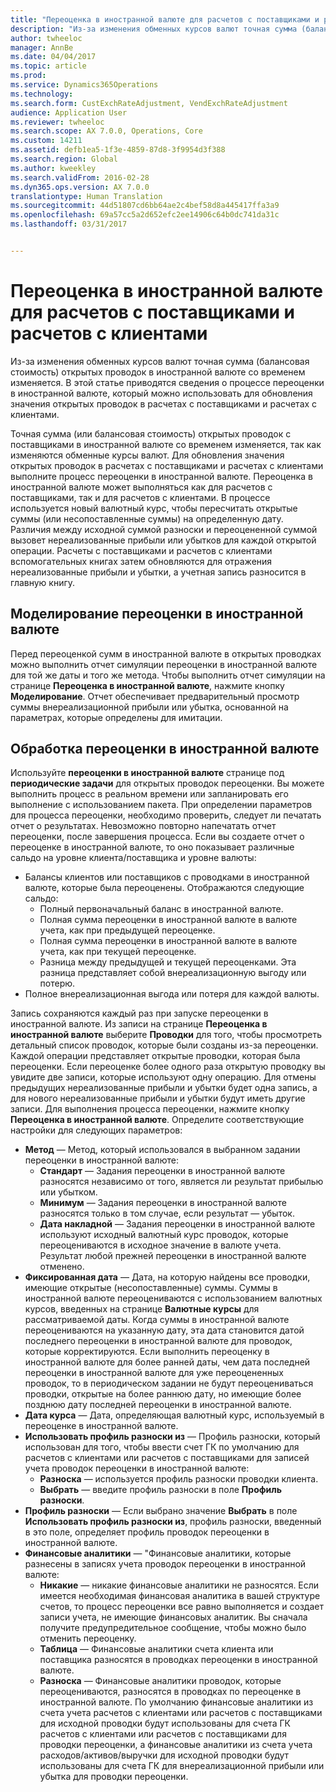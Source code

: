 ```yaml
---
title: "Переоценка в иностранной валюте для расчетов с поставщиками и расчетов с клиентами"
description: "Из-за изменения обменных курсов валют точная сумма (балансовая стоимость) открытых проводок в иностранной валюте со временем изменяется. В этой статье приводятся сведения о процессе переоценки в иностранной валюте, который можно использовать для обновления значения открытых проводок в расчетах с поставщиками и расчетах с клиентами."
author: twheeloc
manager: AnnBe
ms.date: 04/04/2017
ms.topic: article
ms.prod: 
ms.service: Dynamics365Operations
ms.technology: 
ms.search.form: CustExchRateAdjustment, VendExchRateAdjustment
audience: Application User
ms.reviewer: twheeloc
ms.search.scope: AX 7.0.0, Operations, Core
ms.custom: 14211
ms.assetid: defb1ea5-1f3e-4859-87d8-3f9954d3f388
ms.search.region: Global
ms.author: kweekley
ms.search.validFrom: 2016-02-28
ms.dyn365.ops.version: AX 7.0.0
translationtype: Human Translation
ms.sourcegitcommit: 44d51807cd6bb64ae2c4bef58d8a445417ffa3a9
ms.openlocfilehash: 69a57cc5a2d652efc2ee14906c64b0dc741da31c
ms.lasthandoff: 03/31/2017


---
```


# <a name="foreign-currency-revaluation-for-accounts-payable-and-accounts-receivable"></a>Переоценка в иностранной валюте для расчетов с поставщиками и расчетов с клиентами

Из-за изменения обменных курсов валют точная сумма (балансовая стоимость) открытых проводок в иностранной валюте со временем изменяется. В этой статье приводятся сведения о процессе переоценки в иностранной валюте, который можно использовать для обновления значения открытых проводок в расчетах с поставщиками и расчетах с клиентами. 

Точная сумма (или балансовая стоимость) открытых проводок с поставщиками в иностранной валюте со временем изменяется, так как изменяются обменные курсы валют. Для обновления значения открытых проводок в расчетах с поставщиками и расчетах с клиентами выполните процесс переоценки в иностранной валюте. Переоценка в иностранной валюте может выполняться как для расчетов с поставщиками, так и для расчетов с клиентами. В процессе используется новый валютный курс, чтобы пересчитать открытые суммы (или несопоставленные суммы) на определенную дату. Различия между исходной суммой разноски и переоцененной суммой вызовет нереализованные прибыли или убытков для каждой открытой операции. Расчеты с поставщиками и расчетов с клиентами вспомогательных книгах затем обновляются для отражения нереализованные прибыли и убытки, а учетная запись разносится в главную книгу.

## <a name="simulate-a-foreign-currency-revaluation"></a>Моделирование переоценки в иностранной валюте
Перед переоценкой сумм в иностранной валюте в открытых проводках можно выполнить отчет симуляции переоценки в иностранной валюте для той же даты и того же метода. Чтобы выполнить отчет симуляции на странице **Переоценка в иностранной валюте**, нажмите кнопку **Моделирование**. Отчет обеспечивает предварительный просмотр суммы внереализационной прибыли или убытка, основанной на параметрах, которые определены для имитации.

## <a name="process-a-foreign-currency-revaluation"></a>Обработка переоценки в иностранной валюте
Используйте **переоценки в иностранной валюте** странице под **периодические задачи** для открытых проводок переоценки. Вы можете выполнить процесс в реальном времени или запланировать его выполнение с использованием пакета. При определении параметров для процесса переоценки, необходимо проверить, следует ли печатать отчет о результатах. Невозможно повторно напечатать отчет переоценки, после завершения процесса. Если вы создаете отчет о переоценке в иностранной валюте, то оно показывает различные сальдо на уровне клиента/поставщика и уровне валюты:

-   Балансы клиентов или поставщиков с проводками в иностранной валюте, которые была переоценены. Отображаются следующие сальдо:
    -   Полный первоначальный баланс в иностранной валюте.
    -   Полная сумма переоценки в иностранной валюте в валюте учета, как при предыдущей переоценке.
    -   Полная сумма переоценки в иностранной валюте в валюте учета, как при текущей переоценке.
    -   Разница между предыдущей и текущей переоценками. Эта разница представляет собой внереализационную выгоду или потерю.
-   Полное внереализационная выгода или потеря для каждой валюты.

Запись сохраняются каждый раз при запуске переоценки в иностранной валюте. Из записи на странице **Переоценка в иностранной валюте** выберите **Проводки** для того, чтобы просмотреть детальный список проводок, которые были созданы из-за переоценки. Каждой операции представляет открытые проводки, которая была переоценки. Если переоценке более одного раза открытую проводку вы увидите две записи, которые используют одну операцию. Для отмены предыдущих нереализованные прибыли и убытки будет одна запись, а для нового нереализованные прибыли и убытки будут иметь другие записи. Для выполнения процесса переоценки, нажмите кнопку **Переоценка в иностранной валюте**. Определите соответствующие настройки для следующих параметров:

-   **Метод** — Метод, который использовался в выбранном задании переоценки в иностранной валюте:
    -   **Стандарт** — Задания переоценки в иностранной валюте разносятся независимо от того, является ли результат прибылью или убытком.
    -   **Минимум** — Задания переоценки в иностранной валюте разносятся только в том случае, если результат — убыток.
    -   **Дата накладной** — Задания переоценки в иностранной валюте используют исходный валютный курс проводок, которые переоцениваются в исходное значение в валюте учета. Результат любой прежней переоценки в иностранной валюте отменено.
-   **Фиксированная дата** — Дата, на которую найдены все проводки, имеющие открытые (несопоставленные) суммы. Суммы в иностранной валюте переоцениваются с использованием валютных курсов, введенных на странице **Валютные курсы** для рассматриваемой даты. Когда суммы в иностранной валюте переоцениваются на указанную дату, эта дата становится датой последнего переоценки в иностранной валюте для проводок, которые корректируются. Если выполнить переоценку в иностранной валюте для более ранней даты, чем дата последней переоценки в иностранной валюте для уже переоцененных проводок, то в периодическом задании не будут переоцениваться проводки, открытые на более раннюю дату, но имеющие более позднюю дату последней переоценки в иностранной валюте.
-   **Дата курса** — Дата, определяющая валютный курс, используемый в переоценке в иностранной валюте.
-   **Использовать профиль разноски из** — Профиль разноски, который использован для того, чтобы ввести счет ГК по умолчанию для расчетов с клиентами или расчетов с поставщиками для записей учета проводок переоценки в иностранной валюте:
    -   **Разноска** — используется профиль разноски проводки клиента.
    -   **Выбрать** — введите профиль разноски в поле **Профиль разноски**.
-   **Профиль разноски** — Если выбрано значение **Выбрать** в поле **Использовать профиль разноски из**, профиль разноски, введенный в это поле, определяет профиль проводок переоценки в иностранной валюте.
-   **Финансовые аналитики** — "Финансовые аналитики, которые разнесены в записях учета проводок переоценки в иностранной валюте:
    -   **Никакие** — никакие финансовые аналитики не разносятся. Если имеется необходимая финансовая аналитика в вашей структуре счетов, то процесс переоценки все равно выполняется и создает записи учета, не имеющие финансовых аналитик. Вы сначала получите предупредительное сообщение, чтобы можно было отменить переоценку.
    -   **Таблица** — Финансовые аналитики счета клиента или поставщика разносятся в проводках переоценки в иностранной валюте.
    -   **Разноска** — Финансовые аналитики проводок, которые переоцениваются, разносятся в проводках по переоценке в иностранной валюте. По умолчанию финансовые аналитики из счета учета расчетов с клиентами или расчетов с поставщиками для исходной проводки будут использованы для счета ГК расчетов с клиентами или расчетов с поставщиками для проводки переоценки, а финансовые аналитики из счета учета расходов/активов/выручки для исходной проводки будут использованы для счета ГК для внереализационной прибыли или убытка для проводки переоценки.



